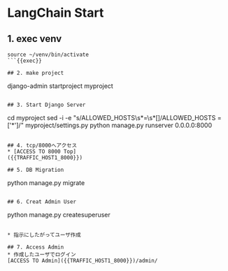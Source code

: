 # LangChain Start

## 1. exec venv
```
source ~/venv/bin/activate
```{{exec}}

## 2. make project
```
django-admin startproject myproject
```{{exec}}

## 3. Start Django Server
```
cd myproject
sed -i -e "s/ALLOWED_HOSTS\s*=\s*\[\]/ALLOWED_HOSTS = \[\'\*\'\]/" myproject/settings.py
python manage.py runserver 0.0.0.0:8000
```{{exec}}

## 4. tcp/8000へアクセス
* [ACCESS TO 8000 Top]
({{TRAFFIC_HOST1_8000}})

## 5. DB Migration
```
python manage.py migrate
```{{exec}}

## 6. Creat Admin User
```
python manage.py createsuperuser
```{{exec}}

* 指示にしたがってユーザ作成

## 7. Access Admin
* 作成したユーザでログイン
[ACCESS TO Admin]({{TRAFFIC_HOST1_8000}})/admin/
